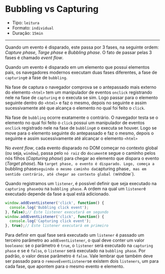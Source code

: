 # Bubbling vs Capturing

* Tipo: `leitura`
* Formato: `individual`
* Duração: `15min`

***

Quando um evento é disparado, este passa por 3 fases, na seguinte ordem: *Capture phase*, *Targe phase* e *Bubbling phase*. O fato de passar pelas 3 fases é chamado *event flow*.

Quando um evento é disparado em um elemento que possui elementos pais, os navegadores modernos executam duas fases diferentes, a fase de `capturing`e a fase de `bubbling`.

Na fase de captura o navegador comprova se o antepassado mais externo do elemento `<html>` tem um manipulador de eventos `onclick` registrando nele na fase de `capturing` e o executa se sim. Logo passar para o elemento seguinte dentro do `<html>` e faz o mesmo, depois no seguinte e assim sucessivamente até que alcança o elemento no qual foi feito o `click`.

Na fase de `bubbling` ocorre exatamente o contrário. O navegador testa se o elemento no qual foi feito o `click` possui um manipulador de eventos `onclick` registrado nele na fase de `bubbling`e o executa se houver. Logo se move para o elemento seguinte do antepassado e faz o mesmo, depois o seguinte e assim sucessivamente até alcançar o elemento `<html>`

No *event flow*, cada evento disparado no DOM começar no contexto global (ou seja, `window`), passa pelo `nó raiz` do `document`e segue o caminho pelos nós filhos (*Capturing phase*) para chegar ao elemento que dispara o evento (*Target phase*). Na `target phase, o evento é disparado. Logo, começa a `bubbling phase` seguindo o mesmo caminho da `capturing phase`, mas em sentido contrário, até chegar ao contexto global (`window`).

Quando registramos um `listener`, é possível definir que seja executado na `capturing phase`ou na `bubbling phase`. A ordem na qual um `listener`é executado depende da fase a qual está adicionado.
```js
window.addEventListener('click', function() {
  console.log('Bubbling click event');
}, false);// Este listener executará em segundo
window.addEventListener('click', function() {
  console.log('Capturing click event');
}, true);// Este listener executará em primeiro
```

Para definir em qual fase será executado um `listener` é passado um terceiro parâmetro ao `addEventListener`, o qual deve conter um valor `booleano`: se o parâmetro é `true`, o `listener` será executado na `capturing phase` e se é `falso`, o `listener` será executado na `bubbling phase`. Por padrão, o valor desse parâmetro é `false`. Vale lembrar que também deve ser passado para o `removeEventListener`se existem dois `listeners`, um para cada fase, que apontem para o mesmo evento e elemento.
